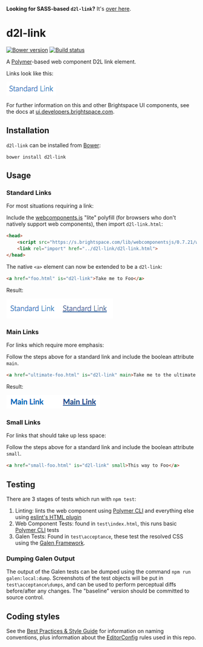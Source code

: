**Looking for SASS-based `d2l-link`?** It's [over here](https://github.com/BrightspaceUI/link/tree/sass).

# d2l-link
[![Bower version][bower-image]][bower-url]
[![Build status][ci-image]][ci-url]

A [Polymer](https://www.polymer-project.org/1.0/)-based web component D2L link element.

Links look like this:

![example screenshot of link](/screenshots/overview.png?raw=true)

For further information on this and other Brightspace UI components, see the docs at [ui.developers.brightspace.com](http://ui.developers.brightspace.com/).

## Installation

`d2l-link` can be installed from [Bower][bower-url]:
```shell
bower install d2l-link
```
## Usage

### Standard Links

For most situations requiring a link:

Include the [webcomponents.js](http://webcomponents.org/polyfills/) "lite" polyfill (for browsers who don't natively support web components), then import `d2l-link.html`:

```html
<head>
	<script src="https://s.brightspace.com/lib/webcomponentsjs/0.7.21/webcomponents-lite.min.js"></script>
	<link rel="import" href="../d2l-link/d2l-link.html">
</head>
```

The native `<a>` element can now be extended to be a `d2l-link`:

```html
<a href="foo.html" is="d2l-link">Take me to Foo</a>
```

Result:

![example screenshot of standard link](/screenshots/standard.png?raw=true)

### Main Links

For links which require more emphasis:

Follow the steps above for a standard link and include the boolean attribute `main`.

```html
<a href="ultimate-foo.html" is="d2l-link" main>Take me to the ultimate Foo!</a>
```

Result:

![example screenshot of main link](/screenshots/main.png?raw=true)

### Small Links

For links that should take up less space:

Follow the steps above for a standard link and include the boolean attribute `small`.

```html
<a href="small-foo.html" is="d2l-link" small>This way to Foo</a>
```

## Testing

There are 3 stages of tests which run with `npm test`:

1. Linting: lints the web component using [Polymer CLI](https://www.polymer-project.org/2.0/docs/tools/polymer-cli#lint) and everything else using [eslint's HTML plugin](https://www.npmjs.com/package/eslint-plugin-html)
2. Web Component Tests: found in `test\index.html`, this runs basic [Polymer CLI](https://www.polymer-project.org/2.0/docs/tools/polymer-cli#tests) tests
3. Galen Tests: Found in `test\acceptance`, these test the resolved CSS using the [Galen Framework](http://galenframework.com/).

### Dumping Galen Output

The output of the Galen tests can be dumped using the command `npm run galen:local:dump`. Screenshots of the test objects will be put in `test\acceptance\dumps`, and can be used to perform perceptual diffs before/after any changes. The  "baseline" version should be committed to source control.

## Coding styles

See the [Best Practices & Style Guide](https://github.com/Brightspace/valence-ui-docs/wiki/Best-Practices-&-Style-Guide) for information on naming conventions, plus information about the [EditorConfig](http://editorconfig.org) rules used in this repo.

[bower-url]: http://bower.io/search/?q=d2l-link
[bower-image]: https://img.shields.io/bower/v/d2l-link.svg
[ci-image]: https://travis-ci.org/BrightspaceUI/link.svg?branch=master
[ci-url]: https://travis-ci.org/BrightspaceUI/link
